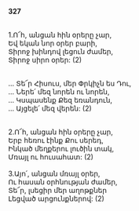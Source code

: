 **327**

\
1.Ո՜հ, անցան հին օրերը չար,\
Եվ եկան նոր օրեր բարի,\
Տիրոջ խինդով լեցուն ժամեր,\
Տիրոջ սիրո օրեր: (2)

\
 ... Տե՜ր Հիսուս, մեր Փրկիչն ես Դու,\
 ... Ներե՛ մեզ նորեն ու նորեն,\
 ... Կսպասենք Քեզ եռանդուն,\
 ... Այցելե՛ մեզ վերեն: (2)

\
2.Ո՜հ, անցան հին օրերը չար,\
Երբ հեռու էինք Քու սերեդ,\
Ինկած մեղքերու լուծին տակ,\
Մռայլ ու հուսահատ: (2)\
\
3.Այո՛, անցան մռայլ օրեր,\
Ու հասան օրհնության ժամեր,\
Տե՜ր, լսեցիր մեր աղոթքներ\
Լեցված արցունքներով: (2)
